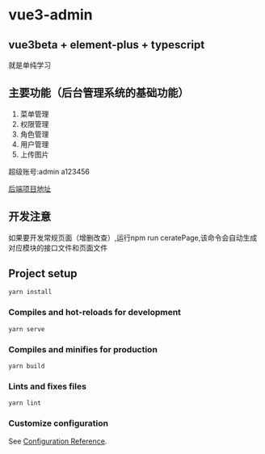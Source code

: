 # vue3-admin

## vue3beta + element-plus + typescript 

就是单纯学习
## 主要功能（后台管理系统的基础功能）

1. 菜单管理
2. 权限管理
3. 角色管理
4. 用户管理
5. 上传图片

超级账号:admin a123456

 [后端项目地址](https://github.com/lzh-kf/node)

 ## 开发注意
 
 如果要开发常规页面（增删改查）,运行npm run ceratePage,该命令会自动生成对应模块的接口文件和页面文件

## Project setup
```
yarn install
```

### Compiles and hot-reloads for development
```
yarn serve
```

### Compiles and minifies for production
```
yarn build
```

### Lints and fixes files
```
yarn lint
```

### Customize configuration
See [Configuration Reference](https://cli.vuejs.org/config/).
